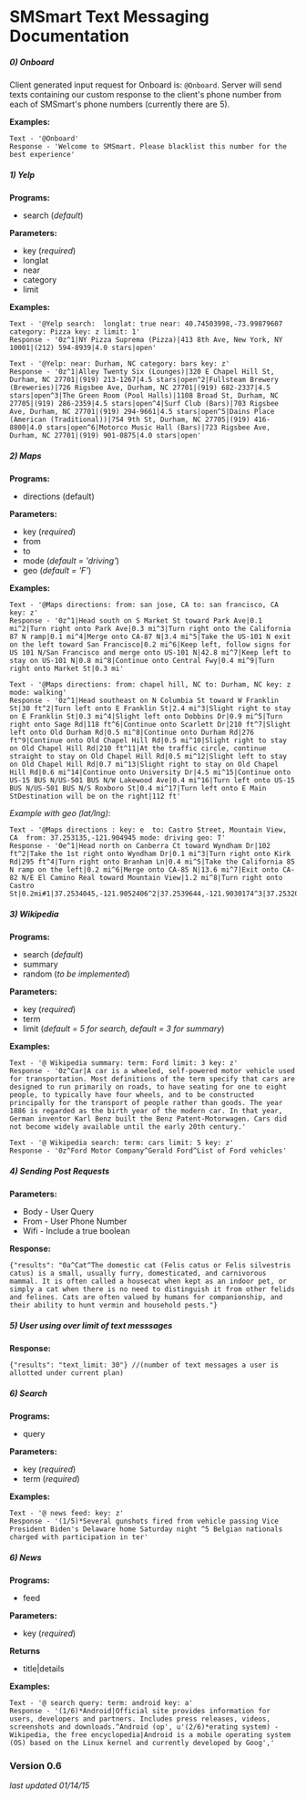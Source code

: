 # SMSmart Text Messaging Documentation

##### 0) Onboard
Client generated input request for Onboard is: ```@Onboard```. Server will send texts containing our custom response to the client's phone number from each of SMSmart's phone numbers (currently there are 5). 

**Examples:** 
```
Text - '@Onboard'
Response - 'Welcome to SMSmart. Please blacklist this number for the best experience'
```


##### 1) Yelp  
**Programs:** 
- search (*default*)

**Parameters:**
- key (*required*)
- longlat
- near
- category
- limit

**Examples:** 
```
Text - '@Yelp search:  longlat: true near: 40.74503998,-73.99879607 category: Pizza key: z limit: 1'
Response - '0z^1|NY Pizza Suprema (Pizza)|413 8th Ave, New York, NY 10001|(212) 594-8939|4.0 stars|open'
```
```
Text - '@Yelp: near: Durham, NC category: bars key: z'
Response - '0z^1|Alley Twenty Six (Lounges)|320 E Chapel Hill St, Durham, NC 27701|(919) 213-1267|4.5 stars|open^2|Fullsteam Brewery (Breweries)|726 Rigsbee Ave, Durham, NC 27701|(919) 682-2337|4.5 stars|open^3|The Green Room (Pool Halls)|1108 Broad St, Durham, NC 27705|(919) 286-2359|4.5 stars|open^4|Surf Club (Bars)|703 Rigsbee Ave, Durham, NC 27701|(919) 294-9661|4.5 stars|open^5|Dains Place (American (Traditional))|754 9th St, Durham, NC 27705|(919) 416-8800|4.0 stars|open^6|Motorco Music Hall (Bars)|723 Rigsbee Ave, Durham, NC 27701|(919) 901-0875|4.0 stars|open'
```



##### 2) Maps  
**Programs:**
- directions (default)

**Parameters:**
- key (*required*)
- from
- to
- mode (*default = 'driving'*)
- geo (*default = 'F'*)

**Examples:**
```
Text - '@Maps directions: from: san jose, CA to: san francisco, CA key: z'
Response - '0z^1|Head south on S Market St toward Park Ave|0.1 mi^2|Turn right onto Park Ave|0.3 mi^3|Turn right onto the California 87 N ramp|0.1 mi^4|Merge onto CA-87 N|3.4 mi^5|Take the US-101 N exit on the left toward San Francisco|0.2 mi^6|Keep left, follow signs for US 101 N/San Francisco and merge onto US-101 N|42.8 mi^7|Keep left to stay on US-101 N|0.8 mi^8|Continue onto Central Fwy|0.4 mi^9|Turn right onto Market St|0.3 mi'
```
```
Text - '@Maps directions: from: chapel hill, NC to: Durham, NC key: z mode: walking'
Response - '0z^1|Head southeast on N Columbia St toward W Franklin St|30 ft^2|Turn left onto E Franklin St|2.4 mi^3|Slight right to stay on E Franklin St|0.3 mi^4|Slight left onto Dobbins Dr|0.9 mi^5|Turn right onto Sage Rd|118 ft^6|Continue onto Scarlett Dr|210 ft^7|Slight left onto Old Durham Rd|0.5 mi^8|Continue onto Durham Rd|276 ft^9|Continue onto Old Chapel Hill Rd|0.5 mi^10|Slight right to stay on Old Chapel Hill Rd|210 ft^11|At the traffic circle, continue straight to stay on Old Chapel Hill Rd|0.5 mi^12|Slight left to stay on Old Chapel Hill Rd|0.7 mi^13|Slight right to stay on Old Chapel Hill Rd|0.6 mi^14|Continue onto University Dr|4.5 mi^15|Continue onto US-15 BUS N/US-501 BUS N/W Lakewood Ave|0.4 mi^16|Turn left onto US-15 BUS N/US-501 BUS N/S Roxboro St|0.4 mi^17|Turn left onto E Main StDestination will be on the right|112 ft'
```
*Example with geo (lat/lng)*:
```
Text - '@Maps directions : key: e  to: Castro Street, Mountain View, CA  from: 37.253135,-121.904945 mode: driving geo: T'
Response - '0e^1|Head north on Canberra Ct toward Wyndham Dr|102 ft^2|Take the 1st right onto Wyndham Dr|0.1 mi^3|Turn right onto Kirk Rd|295 ft^4|Turn right onto Branham Ln|0.4 mi^5|Take the California 85 N ramp on the left|0.2 mi^6|Merge onto CA-85 N|13.6 mi^7|Exit onto CA-82 N/E El Camino Real toward Mountain View|1.2 mi^8|Turn right onto Castro St|0.2mi#1|37.2534045,-121.9052406^2|37.2539644,-121.9030174^3|37.2532013,-121.9026889^4|37.2512019,-121.9104474^5|37.2507045,-121.9135202^6|37.378277,-122.0675624^7|37.3857917,-122.0838069^8|37.3883427,-122.0823537'
```
##### 3) Wikipedia
**Programs:**
- search (*default*)
- summary
- random (*to be implemented*)

**Parameters:**
- key (*required*)
- term
- limit (*default = 5 for search, default = 3 for summary*)

**Examples:**
```
Text - '@ Wikipedia summary: term: Ford limit: 3 key: z'
Response - '0z^Car|A car is a wheeled, self-powered motor vehicle used for transportation. Most definitions of the term specify that cars are designed to run primarily on roads, to have seating for one to eight people, to typically have four wheels, and to be constructed principally for the transport of people rather than goods. The year 1886 is regarded as the birth year of the modern car. In that year, German inventor Karl Benz built the Benz Patent-Motorwagen. Cars did not become widely available until the early 20th century.'
```
```
Text - '@ Wikipedia search: term: cars limit: 5 key: z'
Response - '0z^Ford Motor Company^Gerald Ford^List of Ford vehicles'
```

##### 4) Sending Post Requests
**Parameters:**
- Body - User Query
- From - User Phone Number 
- Wifi - Include a true boolean

**Response:**
```
{"results": "0a^Cat^The domestic cat (Felis catus or Felis silvestris catus) is a small, usually furry, domesticated, and carnivorous mammal. It is often called a housecat when kept as an indoor pet, or simply a cat when there is no need to distinguish it from other felids and felines. Cats are often valued by humans for companionship, and their ability to hunt vermin and household pests."}
```

##### 5) User using over limit of text messsages

**Response:**
```
{"results": "text_limit: 30"} //(number of text messages a user is allotted under current plan) 
```
##### 6) Search
**Programs:**
- query

**Parameters:**
- key (*required*)
- term (*required*) 

**Examples:**
```
Text - '@ news feed: key: z'
Response - '(1/5)*Several gunshots fired from vehicle passing Vice President Biden's Delaware home Saturday night ^5 Belgian nationals charged with participation in ter'
```
##### 6) News
**Programs:**
- feed

**Parameters:**
- key (*required*)

**Returns**
- title|details 

**Examples:**
```
Text - '@ search query: term: android key: a'
Response - '(1/6)*Android|Official site provides information for users, developers and partners. Includes press releases, videos, screenshots and downloads.^Android (op', u'(2/6)*erating system) - Wikipedia, the free encyclopedia|Android is a mobile operating system (OS) based on the Linux kernel and currently developed by Goog','
```

### Version 0.6
*last updated 01/14/15*


